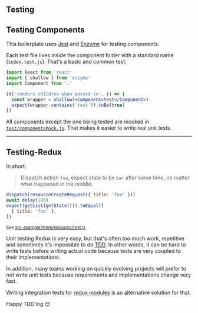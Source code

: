 ## Testing

## Testing Components
This boilerplate uses [Jest](http://facebook.github.io/jest/) and [Enzyme](http://airbnb.io/enzyme/) for testing components.

Each test file lives inside the component folder with a standard name (`index.test.js`). That's a basic and common test:
```jsx
import React from 'react'
import { shallow } from 'enzyme'
import Component from '.'

it('renders children when passed in', () => {
  const wrapper = shallow(<Component>test</Component>)
  expect(wrapper.contains('test')).toBe(true)
})
```

All components except the one being tested are mocked in [`test/componentsMock.js`](https://github.com/thinq4yourself/makeme-react/src/test/componentsMock.js). That makes it easier to write real unit tests.

---

## Testing-Redux

In short:
> Dispatch action `foo`, expect state to be `bar` after some time, no matter what happened in the middle.
```js
dispatch(resourceCreateRequest({ title: 'foo' }))
await delay(100)
expect(getList(getState())).toEqual([
  { title: 'foo' },
])
```
<sup>See [src-example/store/resource/test.js](https://github.com/thinq4yourself/makeme-react/src/store/resource/test.js)</sup>

Unit testing Redux is very easy, but that's often too much work, repetitive and sometimes it's impossible to do [TDD](https://en.wikipedia.org/wiki/Test-driven_development). In other words, it can be hard to write tests before writing actual code because tests are very coupled to their implementations.

In addition, many teams working on quickly evolving projects will prefer to not write unit tests because requirements and implementations change very fast.

Writing integration tests for [redux modules](./Redux-modules.md) is an alternative solution for that.

Happy TDD'ing 😊
